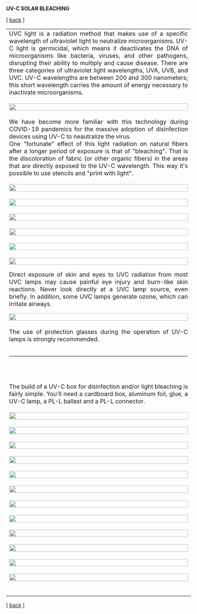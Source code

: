**UV-C SOLAR BLEACHING**

<!-------  BACK   --------->
<p align="left" >[ <a href="../README.md#readme-top"> back</a> ]</p>


<table width = 90%>
<tr>
<td align = "justify" width = 90% colspan=2>
UVC light is a radiation method that makes use of a specific wavelength of ultraviolet light to neutralize microorganisms. UV-C light is germicidal, which means it deactivates the DNA of microorganisms like bacteria, viruses, and other pathogens, disrupting their ability to multiply and cause disease. There are three categories of ultraviolet light wavelengths, UVA, UVB, and UVC. UV-C wavelengths are between 200 and 300 nanometers; this short wavelength carries the amount of energy necessary to inactivate microorganisms.
<br><br>
<img src="uvc-spectrum.png" width = 100%>
<br><br>
We have become more familiar with this technology during COVID-19 pandemics for the massive adoption of disinfection devices using UV-C to neautralize the virus.  
<br>
One "fortunate" effect of this light radiation on natural fibers after a longer period of exposure is that of "bleaching". That is the discoloration of fabric (or other organic fibers) in the areas that are directly exposed to the UV-C wavelength. This way it's possible to use stencils and "print with light".
<br><br>
<img src="uvc-tshirt-01.png" width = 100%>
<br><br>
<img src="uvc-tshirt-02.png" width = 100%>
<br><br>
<img src="uvc-tshirt-03.png" width = 100%>
<br><br>
<img src="uvc-tshirt-04.png" width = 100%>
<br><br>
<img src="jeroen-spl.png" width = 100%>
<br><br>



<img src="danger.png" width = 100%>

Direct exposure of skin and eyes to UVC radiation from most UVC lamps may cause painful eye injury and burn-like skin reactions. Never look directly at a UVC lamp source, even briefly. In addition, some UVC lamps generate ozone, which can irritate airways. 

<img src="uvc-glasses.png" width = 100%>
<br><br>
The use of protection glasses during the operation of UV-C lamps is strongly recommended.
<br><br>

<hr>
<br><br>

The build of a UV-C box for disinfection and/or light bleaching is fairly simple. You'll need a cardboard box, aluminum foil, glue, a UV-C lamp, a PL-L ballast and a PL-L connector.
<br><br>
<img src="uvc-boxmake-lamp.jpg" width = 100%>
<br><br>
<img src="uvc-boxmake-ballast.jpg" width = 100%>
<br><br>
<img src="uvc-boxmake-01.jpg" width = 100%>
<br><br>
<img src="uvc-boxmake-02.jpg" width = 100%>
<br><br>
<img src="uvc-boxmake-03.jpg" width = 100%>
<br><br>
<img src="uvc-boxmake-04.jpg" width = 100%>
<br><br>
<img src="uvc-boxmake-05.jpg" width = 100%>
<br><br>
<img src="uvc-boxmake-06.jpg" width = 100%>
<br><br>
<img src="uvc-boxmake-07.jpg" width = 100%>
<br><br>
<img src="uvc-boxmake-08.jpg" width = 100%>
<br><br>
<img src="uvc-boxmake-09.jpg" width = 100%>
<br><br>
<img src="uvc-boxmake-10.jpg" width = 100%>
<br><br>






</tr>

</table>
 
 <!-------  BACK   --------->
<p align="left" >[ <a href="../README.md#readme-top"> back</a> ]</p>
